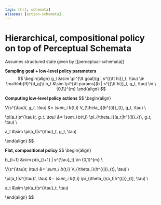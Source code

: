 ```yaml
---
tags: [hrl, schemata]
aliases: [action-schemata]
---
```

# Hierarchical, compositional policy on top of Perceptual Schemata


Assumes structured state given by [[perceptual-schemata]]

**Sampling goal + low-level policy parameters**
$$
\begin{align}
g_t &\sim \pi^{\tt goal}(g | s^{{\tt hi}}_t, \tau) \in \mathbb{R}^{d_g}\\
b_t &\sim \pi^{\tt params}(b | s^{{\tt hi}}_t, g_t, \tau) \in \{0,1\}^{m}
\end{align}
$$
 
**Computing low-level policy actions**
$$
\begin{align}

V(s^{\tau}_t, g_t, \tau) &= \sum_i b_{t,i} V_{\theta_i}(h^{(i)}_{t}, g_t, \tau) \\

\pi(a_t|s^{\tau}_t, g_t, \tau) &= \sum_i b_{t,i} \pi_{\theta_i}(a_t|h^{(i)}_{t}, g_t, \tau) \\

a_t &\sim \pi(a_t|s^{\tau}_t, g_t, \tau)

\end{align}
$$
 
**Flat, compositional policy**
$$
\begin{align}

b_{t+1} &\sim p(b_{t+1} | s^{\tau}_t) \in \{0,1\}^{m} \\

V(s^{\tau}_t, \tau) &= \sum_i b_{t,i} V_{\theta_i}(h^{(i)}_{t}, \tau) \\

\pi(a_t|s^{\tau}_t, \tau) &= \sum_i b_{t,i} \pi_{\theta_i}(a_t|h^{(i)}_{t}, \tau) \\

a_t &\sim \pi(a_t|s^{\tau}_t, \tau)

\end{align}
$$
  